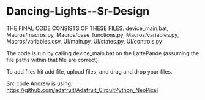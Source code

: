 # Dancing-Lights--Sr-Design

THE FINAL CODE CONSISTS OF THESE FILES: device_main.bat, Macros/macros.py, Macros/base_functions.py, Macros/variables.py, Macros/variables.csv, UI/main.py, UI/states.py, UI/controls.py

The code is run by calling device_main.bat on the LattePande (assuming the file paths within that file are correct).

To add files hit add file, upload files, and drag and drop your files.

Src code Andrew is using: 
https://github.com/adafruit/Adafruit_CircuitPython_NeoPixel

